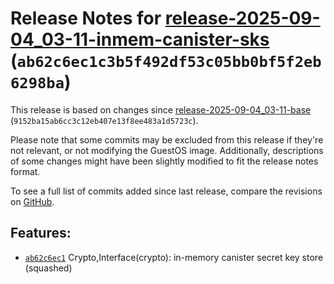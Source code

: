 Release Notes for [release-2025-09-04\_03-11-inmem-canister-sks](https://github.com/dfinity/ic/tree/release-2025-09-04_03-11-inmem-canister-sks) (`ab62c6ec1c3b5f492df53c05bb0bf5f2eb6298ba`)
=============================================================================================================================================================================================

This release is based on changes since [release-2025-09-04\_03-11-base](https://dashboard.internetcomputer.org/release/9152ba15ab6cc3c12eb407e13f8ee483a1d5723c) (`9152ba15ab6cc3c12eb407e13f8ee483a1d5723c`).

Please note that some commits may be excluded from this release if they're not relevant, or not modifying the GuestOS image.
Additionally, descriptions of some changes might have been slightly modified to fit the release notes format.

To see a full list of commits added since last release, compare the revisions on [GitHub](https://github.com/dfinity/ic/compare/release-2025-09-04_03-11-base...release-2025-09-04_03-11-inmem-canister-sks).

Features:
---------

* [`ab62c6ec1`](https://github.com/dfinity/ic/commit/ab62c6ec1) Crypto,Interface(crypto): in-memory canister secret key store (squashed)
